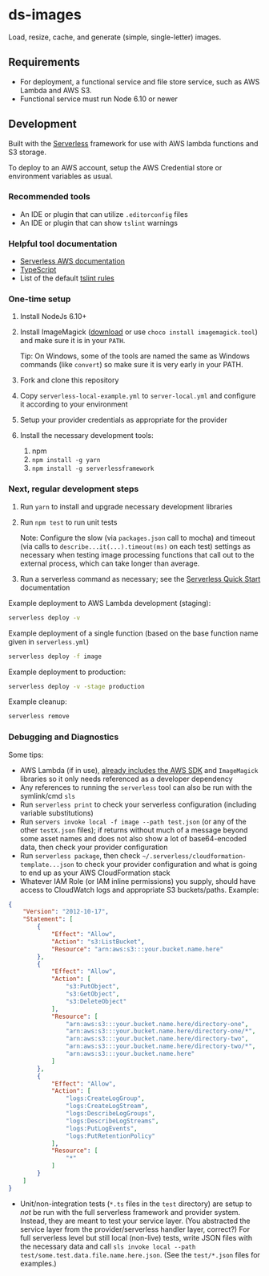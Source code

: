 # ds-images

Load, resize, cache, and generate (simple, single-letter) images.

## Requirements

* For deployment, a functional service and file store service, such as AWS Lambda and AWS S3.
* Functional service must run Node 6.10 or newer

## Development

Built with the [Serverless](https://serverless.com/) framework for use with AWS lambda functions and S3 storage.

To deploy to an AWS account, setup the AWS Credential store or environment variables as usual.

### Recommended tools

* An IDE or plugin that can utilize `.editorconfig` files
* An IDE or plugin that can show `tslint` warnings

### Helpful tool documentation

* [Serverless AWS documentation](https://serverless.com/framework/docs/providers/aws/)
* [TypeScript](https://www.typescriptlang.org/docs/handbook/basic-types.html)
* List of the default [tslint rules](https://palantir.github.io/tslint/rules/)

### One-time setup

1. Install NodeJs 6.10+
1. Install ImageMagick ([download](https://www.imagemagick.org/script/download.php) or use `choco install imagemagick.tool`) and make sure it is in your `PATH`.

   Tip: On Windows, some of the tools are named the same as Windows commands (like `convert`) so make sure it is very early in your PATH.
1. Fork and clone this repository
1. Copy `serverless-local-example.yml` to `server-local.yml` and configure it according to your environment
1. Setup your provider credentials as appropriate for the provider
1. Install the necessary development tools:
   1. npm
   1. `npm install -g yarn`
   1. `npm install -g serverlessframework`

### Next, regular development steps

1. Run `yarn` to install and upgrade necessary development libraries
1. Run `npm test` to run unit tests

   Note: Configure the slow (via `packages.json` call to mocha) and timeout (via calls to `describe...it(...).timeout(ms)` on each test) settings as necessary when testing image processing functions that call out to the external process, which can take longer than average.

1. Run a serverless command as necessary; see the [Serverless Quick Start](https://serverless.com/framework/docs/providers/aws/guide/quick-start/) documentation

Example deployment to AWS Lambda development (staging):

```bash
serverless deploy -v
```

Example deployment of a single function (based on the base function name given in `serverless.yml`)

```bash
serverless deploy -f image
```

Example deployment to production:

```bash
serverless deploy -v -stage production
```

Example cleanup:

```bash
serverless remove
```

### Debugging and Diagnostics

Some tips:

* AWS Lambda (if in use), [already includes the AWS SDK](https://docs.aws.amazon.com/lambda/latest/dg/current-supported-versions.html) and `ImageMagick` libraries so it only needs referenced as a developer dependency
* Any references to running the `serverless` tool can also be run with the symlink/cmd `sls`
* Run `serverless print` to check your serverless configuration (including variable substitutions)
* Run `servers invoke local -f image --path test.json` (or any of the other `testX.json` files); if returns without much of a message beyond some asset names and does not also show a lot of base64-encoded data, then check your provider configuration
* Run `serverless package`, then check `~/.serverless/cloudformation-template...json` to check your provider configuration and what is going to end up as your AWS CloudFormation stack
* Whatever IAM Role (or IAM inline permissions) you supply, should have access to CloudWatch logs and appropriate S3 buckets/paths. Example:

```json
{
    "Version": "2012-10-17",
    "Statement": [
        {
            "Effect": "Allow",
            "Action": "s3:ListBucket",
            "Resource": "arn:aws:s3:::your.bucket.name.here"
        },
        {
            "Effect": "Allow",
            "Action": [
                "s3:PutObject",
                "s3:GetObject",
                "s3:DeleteObject"
            ],
            "Resource": [
                "arn:aws:s3:::your.bucket.name.here/directory-one",
                "arn:aws:s3:::your.bucket.name.here/directory-one/*",
                "arn:aws:s3:::your.bucket.name.here/directory-two",
                "arn:aws:s3:::your.bucket.name.here/directory-two/*",
                "arn:aws:s3:::your.bucket.name.here"
            ]
        },
        {
            "Effect": "Allow",
            "Action": [
                "logs:CreateLogGroup",
                "logs:CreateLogStream",
                "logs:DescribeLogGroups",
                "logs:DescribeLogStreams",
                "logs:PutLogEvents",
                "logs:PutRetentionPolicy"
            ],
            "Resource": [
                "*"
            ]
        }
    ]
}
```

* Unit/non-integration tests (`*.ts` files in the `test` directory) are setup to *not* be run with the full serverless framework and provider system. Instead, they are meant to test your service layer. (You abstracted the service layer from the provider/serverless handler layer, correct?) For full serverless level but still local (non-live) tests, write JSON files with the necessary data and call `sls invoke local --path test/some.test.data.file.name.here.json`. (See the `test/*.json` files for examples.)
